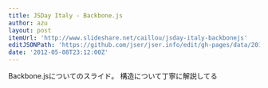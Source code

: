 ```yaml
---
title: JSDay Italy - Backbone.js
author: azu
layout: post
itemUrl: 'http://www.slideshare.net/caillou/jsday-italy-backbonejs'
editJSONPath: 'https://github.com/jser/jser.info/edit/gh-pages/data/2012/05/index.json'
date: '2012-05-08T23:12:00Z'
---
```

Backbone.jsについてのスライド。
構造について丁寧に解説してる
